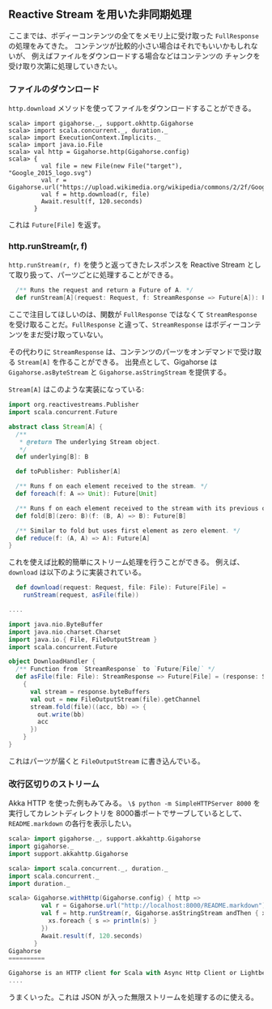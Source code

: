 Reactive Stream を用いた非同期処理
--------------------------------

ここまでは、ボディーコンテンツの全てをメモリ上に受け取った
`FullResponse` の処理をみてきた。
コンテンツが比較的小さい場合はそれでもいいかもしれないが、
例えばファイルをダウンロードする場合などはコンテンツの
チャンクを受け取り次第に処理していきたい。

### ファイルのダウンロード

`http.download` メソッドを使ってファイルをダウンロードすることができる。

```console:new
scala> import gigahorse._, support.okhttp.Gigahorse
scala> import scala.concurrent._, duration._
scala> import ExecutionContext.Implicits._
scala> import java.io.File
scala> val http = Gigahorse.http(Gigahorse.config)
scala> {
         val file = new File(new File("target"), "Google_2015_logo.svg")
         val r = Gigahorse.url("https://upload.wikimedia.org/wikipedia/commons/2/2f/Google_2015_logo.svg")
         val f = http.download(r, file)
         Await.result(f, 120.seconds)
       }
```

これは `Future[File]` を返す。

### http.runStream(r, f)

`http.runStream(r, f)` を使うと返ってきたレスポンスを
Reactive Stream として取り扱って、パーツごとに処理することができる。


```scala
  /** Runs the request and return a Future of A. */
  def runStream[A](request: Request, f: StreamResponse => Future[A]): Future[A]
```

ここで注目してほしいのは、関数が `FullResponse` ではなくて `StreamResponse` を受け取ることだ。`FullResponse` と違って、`StreamResponse` はボディーコンテンツをまだ受け取っていない。

その代わりに `StreamResponse` は、コンテンツのパーツをオンデマンドで受け取る
`Stream[A]` を作ることができる。
出発点として、Gigahorse は `Gigahorse.asByteStream` と
`Gigahorse.asStringStream` を提供する。

`Stream[A]` はこのような実装になっている:

```scala
import org.reactivestreams.Publisher
import scala.concurrent.Future

abstract class Stream[A] {
  /**
   * @return The underlying Stream object.
   */
  def underlying[B]: B

  def toPublisher: Publisher[A]

  /** Runs f on each element received to the stream. */
  def foreach(f: A => Unit): Future[Unit]

  /** Runs f on each element received to the stream with its previous output. */
  def fold[B](zero: B)(f: (B, A) => B): Future[B]

  /** Similar to fold but uses first element as zero element. */
  def reduce(f: (A, A) => A): Future[A]
}
```

これを使えば比較的簡単にストリーム処理を行うことができる。
例えば、`download` は以下のように実装されている。

```scala
  def download(request: Request, file: File): Future[File] =
    runStream(request, asFile(file))

....

import java.nio.ByteBuffer
import java.nio.charset.Charset
import java.io.{ File, FileOutputStream }
import scala.concurrent.Future

object DownloadHandler {
  /** Function from `StreamResponse` to `Future[File]` */
  def asFile(file: File): StreamResponse => Future[File] = (response: StreamResponse) =>
    {
      val stream = response.byteBuffers
      val out = new FileOutputStream(file).getChannel
      stream.fold(file)((acc, bb) => {
        out.write(bb)
        acc
      })
    }
}
```

これはパーツが届くと `FileOutputStream` に書き込んでいる。

### 改行区切りのストリーム

Akka HTTP を使った例もみてみる。
`\$ python -m SimpleHTTPServer 8000` を実行してカレントディレクトリを
8000番ポートでサーブしているとして、
`README.markdown` の各行を表示したい。

```scala
scala> import gigahorse._, support.akkahttp.Gigahorse
import gigahorse._
import support.akkahttp.Gigahorse

scala> import scala.concurrent._, duration._
import scala.concurrent._
import duration._

scala> Gigahorse.withHttp(Gigahorse.config) { http =>
         val r = Gigahorse.url("http://localhost:8000/README.markdown").get
         val f = http.runStream(r, Gigahorse.asStringStream andThen { xs =>
           xs.foreach { s => println(s) }
         })
         Await.result(f, 120.seconds)
       }
Gigahorse
==========

Gigahorse is an HTTP client for Scala with Async Http Client or Lightbend Akka HTTP underneath.
....
```

うまくいった。これは JSON が入った無限ストリームを処理するのに使える。
